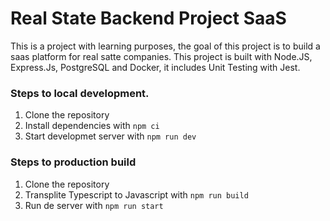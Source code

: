 # Real State Backend Project SaaS

This is a project with learning purposes, the goal of this project is to build a saas platform for real satte companies.
This project is built with Node.JS, Express.Js, PostgreSQL and Docker, it includes Unit Testing with Jest.

### Steps to local development.

1. Clone the repository
2. Install dependencies with `npm ci`
3. Start developmet server with `npm run dev`

### Steps to production build

1. Clone the repository
2. Transplite Typescript to Javascript with `npm run build`
3. Run de server with `npm run start`
